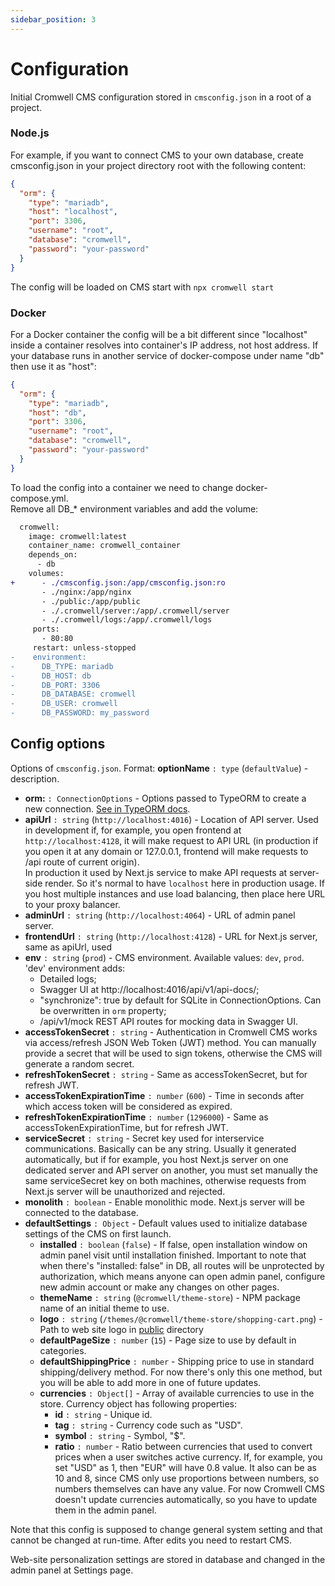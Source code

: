 ```yaml
---
sidebar_position: 3
---
```


# Configuration

Initial Cromwell CMS configuration stored in `cmsconfig.json` in a root of a project. 

### Node.js

For example, if you want to connect CMS to your own database, create cmsconfig.json in your project directory root with the following content: 

```json title="cmsconfig.json"
{
  "orm": {
    "type": "mariadb",
    "host": "localhost",
    "port": 3306,
    "username": "root",
    "database": "cromwell",
    "password": "your-password"
  }
}
```

The config will be loaded on CMS start with `npx cromwell start`  

### Docker

For a Docker container the config will be a bit different since "localhost" inside a container resolves into container's IP address, not host address. If your database runs in another service of docker-compose under name "db" then use it as "host":  

```json title="cmsconfig.json"
{
  "orm": {
    "type": "mariadb",
    "host": "db",
    "port": 3306,
    "username": "root",
    "database": "cromwell",
    "password": "your-password"
  }
}
```

To load the config into a container we need to change docker-compose.yml.  
Remove all DB_* environment variables and add the volume:

```diff title="diff: docker-compose.yml"
  cromwell:
    image: cromwell:latest
    container_name: cromwell_container
    depends_on:
      - db
    volumes:
+      - ./cmsconfig.json:/app/cmsconfig.json:ro
       - ./nginx:/app/nginx
       - ./public:/app/public
       - ./.cromwell/server:/app/.cromwell/server
       - ./.cromwell/logs:/app/.cromwell/logs
     ports:
       - 80:80
     restart: unless-stopped
-    environment:
-      DB_TYPE: mariadb
-      DB_HOST: db
-      DB_PORT: 3306
-      DB_DATABASE: cromwell
-      DB_USER: cromwell
-      DB_PASSWORD: my_password
```


## Config options
Options of `cmsconfig.json`. Format: **optionName** `: type` (`defaultValue`) - description.

- **orm:** `: ConnectionOptions` - Options passed to TypeORM to create a new connection. [See in TypeORM docs](https://typeorm.io/#/connection-options).
- **apiUrl** `: string`  (`http://localhost:4016`)  - Location of API server. Used in development if, for example, you open frontend at `http://localhost:4128`, it will make request to API URL (in production if you open it at any domain or 127.0.0.1, frontend will make requests to /api route of current origin).   
In production it used by Next.js service to make API requests at server-side render. So it's normal to have `localhost` here in production usage. If you host multiple instances and use load balancing, then place here URL to your proxy balancer. 
- **adminUrl** `: string` (`http://localhost:4064`) - URL of admin panel server.
- **frontendUrl** `: string` (`http://localhost:4128`) - URL for Next.js server, same as apiUrl, used 
- **env** `: string` (`prod`) - CMS environment. Available values: `dev`, `prod`. 'dev' environment adds: 
  - Detailed logs; 
  - Swagger UI at http://localhost:4016/api/v1/api-docs/; 
  - "synchronize": true by default for SQLite in ConnectionOptions. Can be overwritten in `orm` property;
  - /api/v1/mock REST API routes for mocking data in Swagger UI.
- **accessTokenSecret** `: string` - Authentication in Cromwell CMS works via access/refresh JSON Web Token (JWT) method. You can manually provide a secret that will be used to sign tokens, otherwise the CMS will generate a random secret.
- **refreshTokenSecret** `: string` - Same as accessTokenSecret, but for refresh JWT.
- **accessTokenExpirationTime** `: number` (`600`) - Time in seconds after which access token will be considered as expired.
- **refreshTokenExpirationTime** `: number` (`1296000`) - Same as accessTokenExpirationTime, but for refresh JWT.
- **serviceSecret** `: string` - Secret key used for interservice communications. Basically can be any string. Usually it generated automatically, but if for example, you host Next.js server on one dedicated server and API server on another, you must set manually the same serviceSecret key on both machines, otherwise requests from Next.js server will be unauthorized and rejected.
- **monolith** `: boolean` - Enable monolithic mode. Next.js server will be connected to the database. 
- **defaultSettings** `: Object` - Default values used to initialize database settings of the CMS on first launch.
    - **installed** `: boolean` (`false`) - If false, open installation window on admin panel visit until installation finished. Important to note that when there's "installed: false" in DB, all routes will be unprotected by authorization, which means anyone can open admin panel, configure new admin account or make any changes on other pages.
    - **themeName** `: string` (`@cromwell/theme-store`) - NPM package name of an initial theme to use.
    - **logo** `: string` (`/themes/@cromwell/theme-store/shopping-cart.png`) - Path to web site logo in [public](/docs/overview/installation#working-directories) directory
    - **defaultPageSize** `: number` (`15`) - Page size to use by default in categories.
    - **defaultShippingPrice** `: number` - Shipping price to use in standard shipping/delivery method. For now there's only this one method, but you will be able to add more in one of future updates. 
    - **currencies** `: Object[]` - Array of available currencies to use in the store. Currency object has following properties:
        - **id** `: string` - Unique id.
        - **tag** `: string` - Currency code such as "USD".
        - **symbol** `: string` - Symbol, "$".
        - **ratio** `: number` - Ratio between currencies that used to convert prices when a user switches active currency. If, for example, you set "USD" as 1, then "EUR" will have 0.8 value. It also can be as 10 and 8, since CMS only use proportions between numbers, so numbers themselves can have any value. 
        For now Cromwell CMS doesn't update currencies automatically, so you have to update them in the admin panel.


Note that this config is supposed to change general system setting and that cannot be changed at run-time. After edits you need to restart CMS.  

Web-site personalization settings are stored in database and changed in the admin panel at Settings page.

